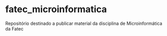 # fatec_microinformatica
 Repositório destinado a publicar material da disciplina de Microinformática da Fatec

